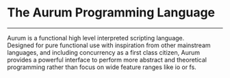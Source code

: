 # The Aurum Programming Language

--- 

Aurum is a functional high level interpreted scripting language.  
Designed for pure functional use with inspiration from other mainstream languages, and including concurrency as a first class citizen, 
Aurum provides a powerful interface to perform more abstract and theoretical programming rather than focus on wide feature ranges like io or fs.
